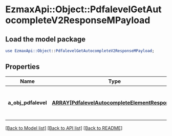# EzmaxApi::Object::PdfalevelGetAutocompleteV2ResponseMPayload

## Load the model package
```perl
use EzmaxApi::Object::PdfalevelGetAutocompleteV2ResponseMPayload;
```

## Properties
Name | Type | Description | Notes
------------ | ------------- | ------------- | -------------
**a_obj_pdfalevel** | [**ARRAY[PdfalevelAutocompleteElementResponse]**](PdfalevelAutocompleteElementResponse.md) | An array of Pdfalevel autocomplete element response. | 

[[Back to Model list]](../README.md#documentation-for-models) [[Back to API list]](../README.md#documentation-for-api-endpoints) [[Back to README]](../README.md)


